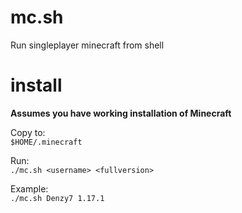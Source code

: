 # mc.sh
Run singleplayer minecraft from shell

# install
**Assumes you have working installation of Minecraft**

Copy to:  
 `$HOME/.minecraft`
 
Run:  
 `./mc.sh <username> <fullversion> `
 
Example:  
 `./mc.sh Denzy7 1.17.1`